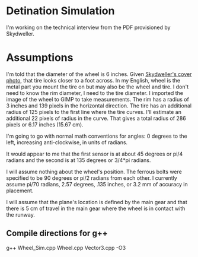 # Detination Simulation

I'm working on the technical interview from the PDF provisioned by Skydweller.

# Assumptions

I'm told that the diameter of the wheel is 6 inches. Given [Skydweller's cover photo](https://media.licdn.com/dms/image/C4E1BAQHdEYOGf10wGg/company-background_10000/0/1612268565869/skydwelleraerocom_cover?e=1706040000&v=beta&t=rYHYCXR_ZLAVr88aV8ENv0BWff3oHhf96TuiVEVOdmE), that tire looks closer to a foot across. In my English, wheel is the metal part you mount the tire on but may also be the wheel and tire. I don't need to know the rim diameter, I need to the tire diameter. I imported the image of the wheel to GIMP to take measurements. The rim has a radius of 3 inches and 139 pixels in the horizontal direction. The tire has an additional radius of 125 pixels to the first line where the tire curves. I'll estimate an additional 22 pixels of radius in the curve. That gives a total radius of 286 pixels or 6.17 inches \(15.67 cm\).

I'm going to go with normal math conventions for angles: 0 degrees to the left, increasing anti-clockwise, in units of radians.

It would appear to me that the first sensor is at about 45 degrees or pi/4 radians and the second is at 135 degrees or 3/4*pi radians.

I will assume nothing about the wheel's position. The ferrous bolts were specified to be 90 degrees or pi/2 radians from each other. I currently assume pi/70 radians, 2.57 degrees, .135 inches, or 3.2 mm of accuracy in placement.

I will assume that the plane's location is defined by the main gear and that there is 5 cm of travel in the main gear where the wheel is in contact with the runway.

## Compile directions for g++

g++ Wheel_Sim.cpp Wheel.cpp Vector3.cpp -O3
